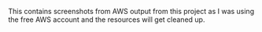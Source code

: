 This contains screenshots from AWS output from this project as I was using the free AWS account and the resources will get cleaned up. 
